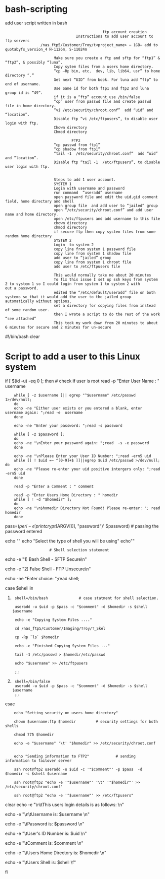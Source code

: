 # bash-scripting
add user script written in bash

                                                ftp account creation
                                    Instructions to add user account to ftp servers
                    /nas_ftp5/Customer/Troy/t<project_name> – 1GB– add to quotabyfs_version_4 H-1126m, S-11024m
                    
                          Make sure you create a ftp and sftp for “ftp1” & “ftp2”, & possibly “luna”.
                          Copy sytem files from a users home directory. 
                          “cp –Rp bin, etc,  dev, lib, lib64, usr” to home directory “.”
                          Get next “UID” from book. For luna add “ftp” to end of username.
                          Use Same id for both ftp1 and ftp2 and luna group id is “49”.
                          if it is a “ftp” account use /bin/false
                          “cp” user from passwd file and create passwd file in home directory.
                          “vi /etc/security/chroot.conf”  add “uid” and “location”.
                          Disable ftp “vi /etc/ftpusers”, to disable user login with ftp.
                          Chown directory
                          Chmod directory

                                  FTP2
                          “cp passwd from ftp1”
                          “cp shadow from ftp1”
                          “tail -1  /etc/security/chroot.conf”  add “uid” and “location”.
                          Disable ftp “tail -1  /etc/ftpusers”, to disable user login with ftp.


                          Steps to add 1 user account.
                          SYSTEM 1
                          Login with username and password 
                          run command  “useradd” username
                          open password file and edit the uid,gid comment field, home directory and shell
                          open group file  and add user to “jailed” group
                          open “/etc/security/chroot.conf” and add user name and home directory.
                          open /etc/ftpusers and add username to this file
                          chown directory
                          chmod directory
                          if secure ftp then copy system files from some random home directory 
                          SYSTEM 2
                          Login  to system 2
                          copy line from system 1 password file 
                          copy line from system 1 shadow file
                          add user to “jailed” group
                          copy line from system 1 chroot file 
                          add user to /etc/ftpusers file

                          This would normally take me about 20 minutes
                          To fix this issue I set up ssh keys from system 2 to system 1 so I could login from system 1 to system 2 with                             out a password.
                          edited the “/etc/default/useradd” file on both systems so that it would add the user to the jailed group                                 automatically without options.
                          set a directory for copying files from instead of some random user.
                          then I wrote a script to do the rest of the work “see attached”
                          This took my work down from 20 minutes to about 6 minutes for secure and 2 minutes for un-secure






#!/bin/bash 
clear
# Script to add a user to this Linux system
if [ $(id -u) -eq 0 ]; then                                     # check if user is root
        read -p "Enter User Name : " username

        while [ -z $username ]|| egrep "^$username" /etc/passwd  1>/dev/null;
        do
        echo -ne "Either user exists or you entered a blank, enter username again: ";read -e  username
        done

        echo -ne "Enter your password: ";read -s password

        while [ -z $password ];
        do
        echo -ne "\nEnter your password again: ";read  -s -e password
        done

        echo -ne "\nPlease Enter your User ID Number: ";read -ern5 uid
        while [[ ! $uid =~ ^[0-9]+$ ]]||egrep $uid /etc/passwd >/dev/null; do
        echo -ne "Please re-enter your uid positive intergers only: ";read -ern5 uid
        done

        read -p "Enter a Comment : " comment

        read -p "Enter Users Home Directory : " homedir
        while [ ! -d "$homedir" ];
        do
        echo -ne "\n$homedir Directory Not Found! Please re-enter: "; read homedir
        done        

pass=$(perl -e 'print crypt($ARGV[0], "password")' $password) # passing the password entered

echo ""
                echo "Select the type of shell you will be using"
echo""

                        # Shell selection statement
                        
echo -e "1) Bash Shell - SFTP Secure\n" 

echo -e "2) False Shell - FTP Unsecure\n"

echo -ne "Enter choice: ";read shell;

case $shell in

1)
        shell=/bin/bash              # case statment for shell selection.
        
        useradd -u $uid -p $pass -c "$comment" -d $homedir -s $shell $username
        
        echo -e "Copying System Files ...."
        
        cd /nas_ftp5/Customer/Imaging/Troy/T_Skel
        
        cp -Rp `ls` $homedir
        
        echo -e "Finished Copying System Files ..."
        
        tail -1 /etc/passwd > $homedir/etc/passwd
        
        echo "$username" >> /etc/ftpusers
        
        ;;
2)
        shell=/bin/false
        useradd -u $uid -p $pass -c "$comment" -d $homedir -s $shell $username
        ;;
esac

        echo "Setting security on users home directory"
        
        chown $username:ftp $homedir         # security settings for both shells
        
        chmod 775 $homedir
        
        echo -e "$username" '\t' "$homedir" >> /etc/security/chroot.conf
        

        echo "Sending information to FTP2"            # sending information to failover server
        
        ssh root@ftp2 useradd -u $uid -c '"$comment"' -p $pass  -d $homedir -s $shell $username
        
        ssh root@ftp2 "echo -e '"$username"' '\t' '"$homedir"' >> /etc/security/chroot.conf"
        
        ssh root@ftp2 "echo -e '"$username"' >> /etc/ftpusers"
        
        
clear
echo -e "\n\tThis users login details is as follows: \n"

echo -e "\n\tUsername is: $username \n"

echo -e "\tPassword is: $password \n"

echo -e "\tUser's ID Number is: $uid \n"

echo -e "\tComment is: $comment \n"

echo -e "\tUsers Home Directory is: $homedir \n"

echo -e "\tUsers Shell is: $shell \f"

fi
